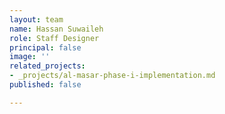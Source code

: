```yaml
---
layout: team
name: Hassan Suwaileh
role: Staff Designer
principal: false
image: ''
related_projects:
- _projects/al-masar-phase-i-implementation.md
published: false

---
```

